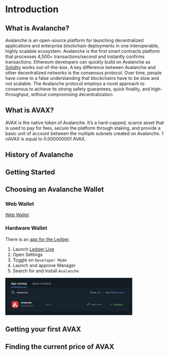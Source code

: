 # Introduction

## What is Avalanche?

Avalanche is an open-source platform for launching decentralized applications and enterprise blockchain deployments in one interoperable, highly scalable ecosystem. Avalanche is the first smart contracts platform that processes 4,500+ transactions/second and instantly confirms transactions. Ethereum developers can quickly build on Avalanche as [Solidity](https://docs.soliditylang.org) works out-of-the-box.
A key difference between Avalanche and other decentralized networks is the consensus protocol. Over time, people have come to a false understanding that blockchains have to be slow and not scalable. The Avalanche protocol employs a novel approach to consensus to achieve its strong safety guarantees, quick finality, and high-throughput, without compromising decentralization.

## What is AVAX?

AVAX is the native token of Avalanche. It’s a hard-capped, scarce asset that is used to pay for fees, secure the platform through staking, and provide a basic unit of account between the multiple subnets created on Avalanche. 1 nAVAX is equal to 0.000000001 AVAX.

## History of Avalanche

## Getting Started

## Choosing an Avalanche Wallet

### Web Wallet

[Web Wallet](https://wallet.avax.network)

### Hardware Wallet

There is an [app for the Ledger](https://github.com/obsidiansystems/ledger-app-avalanche).

1. Launch [Ledger Live](https://www.ledger.com/ledger-live)
2. Open Settings
3. Toggle on `Developer Mode`
4. Launch and approve Manager
5. Search for and install `Avalanche`

<img src="./assets/ledger-app-install.png" width="400px" alt="ledger install app">

## Getting your first AVAX

## Finding the current price of AVAX

